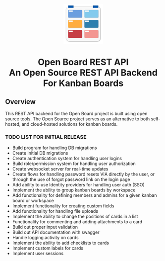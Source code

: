 <p align="center">
    <img alt="Open Board Logo" height="128" src="https://raw.githubusercontent.com/VEDA95/OpenBoard-API/main/docs/openboard_logo.png" width="128" />
</p>
<h1 align="center">
    Open Board REST API<br>
    An Open Source REST API Backend<br>
    For Kanban Boards
</h1>

## Overview
This REST API backend for the Open Board project is built using open source tools. The Open Source project serves as an alternative to both
self-hosted, and cloud-hosted solutions for kanban boards.

### TODO LIST FOR INITIAL RELEASE

- Build program for handling DB migrations
- Create Initial DB migrations
- Create authentication system for handling user logins
- Build role/permission system for handling user authorization
- Create websocket server for real-time updates
- Create flows for handling password resets VIA directly by the user, or through the use of forgot password link on the login page
- Add ability to use Identity providers for handling user auth (SSO)
- Implement the ability to group kanban boards by workspace
- Add functionality for defining members and admins for a given kanban board or workspace
- Implement functionality for creating custom fields
- Add functionality for handling file uploads
- Implement the ability to change the positions of cards in a list
- Functionality for commenting and adding attachments to a card
- Build out proper input validation
- Build out API documentation with swagger
- Handle logging activity on cards
- Implement the ability to add checklists to cards
- Implement custom labels for cards
- Implement user sessions